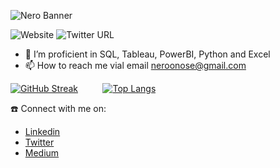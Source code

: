 ![Nero Banner](https://user-images.githubusercontent.com/86878082/233376257-c3b4c8ad-835b-454a-bade-17b5f133a94f.png)

![Website](https://img.shields.io/website?label=WEBSITE&logoColor=%23766e74&up_color=%234b4a4c&url=https%3A%2F%2Fneroonose.github.io%2Fnerodata%2F)
![Twitter URL](https://img.shields.io/twitter/url?color=%23766e74&label=TWITTER&logoColor=%23766e74&style=social&url=https%3A%2F%2Ftwitter.com%2Fneroonose%2F)

- 🌱 I’m proficient in  SQL, Tableau, PowerBI, Python and Excel
- 📫 How to reach me vial email neroonose@gmail.com

<!---
 ✨ repository because its `README.md` (this file) appears on your GitHub profile.
You can click the Preview link to take a look at your changes.
--->




[![GitHub Streak](https://github-readme-streak-stats.herokuapp.com/?user=neroonose&theme=nightowl)](https://git.io/streak-stats)&nbsp; &nbsp; &nbsp; &nbsp; &nbsp;
 [![Top Langs](https://github-readme-stats.vercel.app/api/top-langs/?username=neroonose&layout=compact&card_width=445)](https://github.com/neroonose/github-readme-stats)
 
 ☎️ Connect with me on:<br>
* <a href="https://www.linkedin.com/in/nero-onose-495269163/">Linkedin</a><br>
* <a href="https://twitter.com/nerodata_">Twitter</a> <br>
* <a href="https://medium.com/@jutivia">Medium</a><br>
